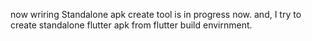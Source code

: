 now wriring
Standalone apk create tool is in progress now.
and, I try to create standalone flutter apk from flutter build envirnment.


# 
